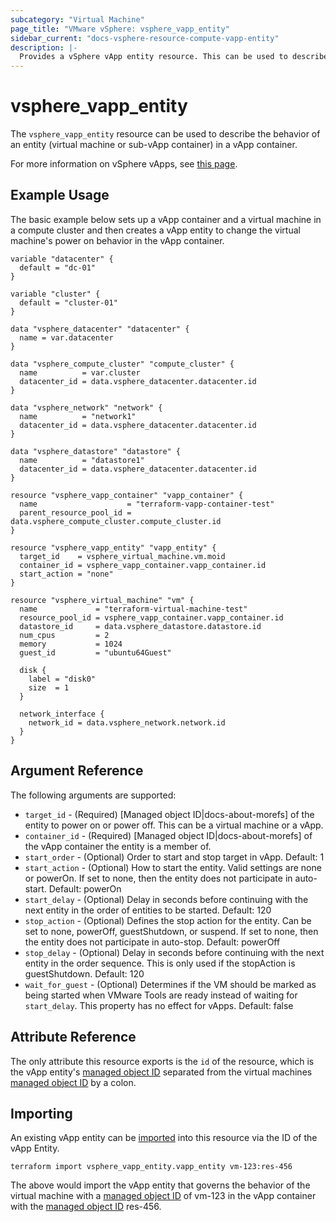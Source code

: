 ```yaml
---
subcategory: "Virtual Machine"
page_title: "VMware vSphere: vsphere_vapp_entity"
sidebar_current: "docs-vsphere-resource-compute-vapp-entity"
description: |-
  Provides a vSphere vApp entity resource. This can be used to describe the behavior of an entity (virtual machine or sub-vApp container) in a vApp container.
---
```


# vsphere_vapp_entity

The `vsphere_vapp_entity` resource can be used to describe the behavior of an
entity (virtual machine or sub-vApp container) in a vApp container.

For more information on vSphere vApps, see [this
page][ref-vsphere-vapp].

[ref-vsphere-vapp]: https://techdocs.broadcom.com/us/en/vmware-cis/vsphere/vsphere/8-0/create-a-vapp-h5-and-flex.html

## Example Usage

The basic example below sets up a vApp container and a virtual machine in a
compute cluster and then creates a vApp entity to change the virtual machine's
power on behavior in the vApp container.

```hcl
variable "datacenter" {
  default = "dc-01"
}

variable "cluster" {
  default = "cluster-01"
}

data "vsphere_datacenter" "datacenter" {
  name = var.datacenter
}

data "vsphere_compute_cluster" "compute_cluster" {
  name          = var.cluster
  datacenter_id = data.vsphere_datacenter.datacenter.id
}

data "vsphere_network" "network" {
  name          = "network1"
  datacenter_id = data.vsphere_datacenter.datacenter.id
}

data "vsphere_datastore" "datastore" {
  name          = "datastore1"
  datacenter_id = data.vsphere_datacenter.datacenter.id
}

resource "vsphere_vapp_container" "vapp_container" {
  name                    = "terraform-vapp-container-test"
  parent_resource_pool_id = data.vsphere_compute_cluster.compute_cluster.id
}

resource "vsphere_vapp_entity" "vapp_entity" {
  target_id    = vsphere_virtual_machine.vm.moid
  container_id = vsphere_vapp_container.vapp_container.id
  start_action = "none"
}

resource "vsphere_virtual_machine" "vm" {
  name             = "terraform-virtual-machine-test"
  resource_pool_id = vsphere_vapp_container.vapp_container.id
  datastore_id     = data.vsphere_datastore.datastore.id
  num_cpus         = 2
  memory           = 1024
  guest_id         = "ubuntu64Guest"

  disk {
    label = "disk0"
    size  = 1
  }

  network_interface {
    network_id = data.vsphere_network.network.id
  }
}
```

## Argument Reference

The following arguments are supported:

* `target_id` - (Required) [Managed object ID|docs-about-morefs] of the entity
  to power on or power off. This can be a virtual machine or a vApp.
* `container_id` - (Required) [Managed object ID|docs-about-morefs] of the vApp
  container the entity is a member of.
* `start_order` - (Optional) Order to start and stop target in vApp. Default: 1
* `start_action` - (Optional) How to start the entity. Valid settings are none
  or powerOn. If set to none, then the entity does not participate in auto-start.
  Default: powerOn
* `start_delay` - (Optional) Delay in seconds before continuing with the next
  entity in the order of entities to be started. Default: 120
* `stop_action` - (Optional) Defines the stop action for the entity. Can be set
  to none, powerOff, guestShutdown, or suspend. If set to none, then the entity
  does not participate in auto-stop. Default: powerOff
* `stop_delay` - (Optional) Delay in seconds before continuing with the next
  entity in the order sequence. This is only used if the stopAction is
  guestShutdown. Default: 120
* `wait_for_guest` - (Optional) Determines if the VM should be marked as being
  started when VMware Tools are ready instead of waiting for `start_delay`. This
  property has no effect for vApps. Default: false

[docs-about-morefs]: /docs/providers/vsphere/index.html#use-of-managed-object-references-by-the-vsphere-provider

## Attribute Reference

The only attribute this resource exports is the `id` of the resource, which is
the vApp entity's [managed object ID][docs-about-morefs] separated from the
virtual machines [managed object ID][docs-about-morefs] by a colon.

## Importing

An existing vApp entity can be [imported][docs-import] into this resource via
the ID of the vApp Entity.

[docs-import]: https://developer.hashicorp.com/terraform/cli/import

```shell
terraform import vsphere_vapp_entity.vapp_entity vm-123:res-456
```

The above would import the vApp entity that governs the behavior of the virtual
machine with a [managed object ID][docs-about-morefs] of vm-123 in the vApp
container with the [managed object ID][docs-about-morefs] res-456.
